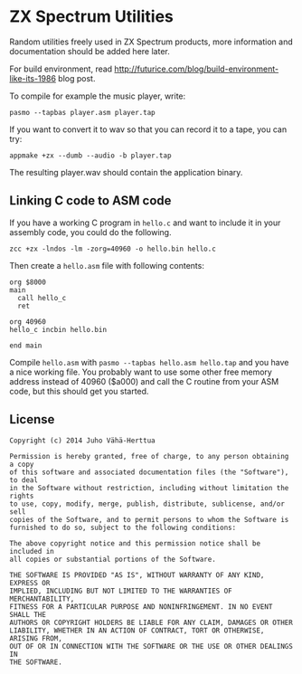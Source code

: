 ZX Spectrum Utilities
=====================

Random utilities freely used in ZX Spectrum products, more information and
documentation should be added here later.

For build environment, read
http://futurice.com/blog/build-environment-like-its-1986 blog post.

To compile for example the music player, write:

`pasmo --tapbas player.asm player.tap`

If you want to convert it to wav so that you can record it to a tape, you can
try:

`appmake +zx --dumb --audio -b player.tap`

The resulting player.wav should contain the application binary.

Linking C code to ASM code
--------------------------

If you have a working C program in `hello.c` and want to include it in your
assembly code, you could do the following.

`zcc +zx -lndos -lm -zorg=40960 -o hello.bin hello.c`

Then create a `hello.asm` file with following contents:

```
org $8000
main
  call hello_c
  ret

org 40960
hello_c incbin hello.bin

end main
```

Compile `hello.asm` with `pasmo --tapbas hello.asm hello.tap` and you have a
nice working file. You probably want to use some other free memory address
instead of 40960 ($a000) and call the C routine from your ASM code, but this
should get you started.

License
-------

```
Copyright (c) 2014 Juho Vähä-Herttua

Permission is hereby granted, free of charge, to any person obtaining a copy
of this software and associated documentation files (the "Software"), to deal
in the Software without restriction, including without limitation the rights
to use, copy, modify, merge, publish, distribute, sublicense, and/or sell
copies of the Software, and to permit persons to whom the Software is
furnished to do so, subject to the following conditions:

The above copyright notice and this permission notice shall be included in
all copies or substantial portions of the Software.

THE SOFTWARE IS PROVIDED "AS IS", WITHOUT WARRANTY OF ANY KIND, EXPRESS OR
IMPLIED, INCLUDING BUT NOT LIMITED TO THE WARRANTIES OF MERCHANTABILITY,
FITNESS FOR A PARTICULAR PURPOSE AND NONINFRINGEMENT. IN NO EVENT SHALL THE
AUTHORS OR COPYRIGHT HOLDERS BE LIABLE FOR ANY CLAIM, DAMAGES OR OTHER
LIABILITY, WHETHER IN AN ACTION OF CONTRACT, TORT OR OTHERWISE, ARISING FROM,
OUT OF OR IN CONNECTION WITH THE SOFTWARE OR THE USE OR OTHER DEALINGS IN
THE SOFTWARE.
```
